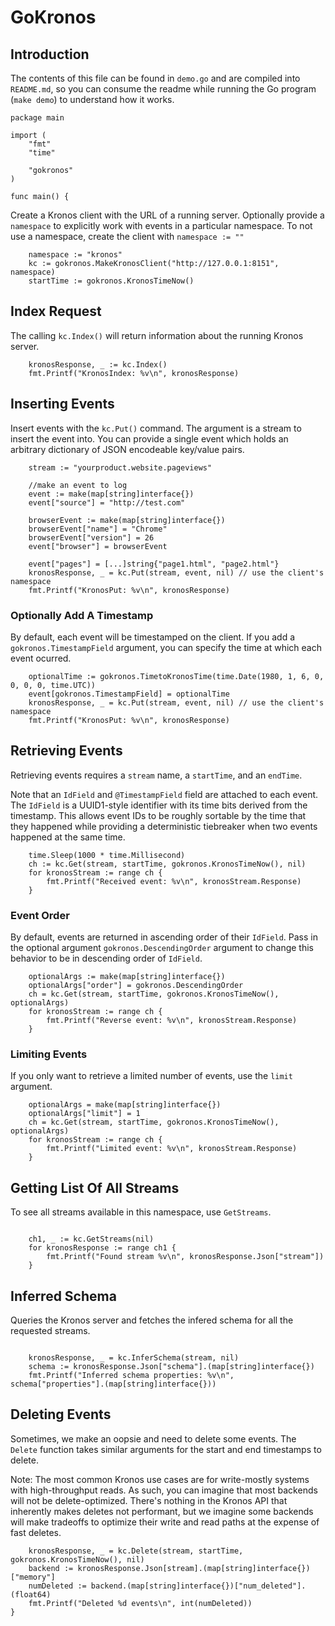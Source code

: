 # GoKronos


## Introduction
The contents of this file can be found in `demo.go` and are compiled
into `README.md`, so you can consume the readme while running the
Go program (`make demo`) to understand how it works.
```golang
package main

import (
	"fmt"
	"time"

	"gokronos"
)

func main() {
```
Create a Kronos client with the URL of a running server. Optionally
provide a `namespace` to explicitly work with events in a particular namespace.
To not use a namespace, create the client with `namespace := ""`
```golang
	namespace := "kronos"
	kc := gokronos.MakeKronosClient("http://127.0.0.1:8151", namespace)
	startTime := gokronos.KronosTimeNow()
```
## Index Request
The calling `kc.Index()` will return information about the running Kronos server.
```golang
	kronosResponse, _ := kc.Index()
	fmt.Printf("KronosIndex: %v\n", kronosResponse)
```
## Inserting Events
Insert events with the `kc.Put()` command. The argument is a stream to
insert the event into. You can provide a single event which holds an
arbitrary dictionary of JSON encodeable key/value pairs.
```golang
	stream := "yourproduct.website.pageviews"

	//make an event to log
	event := make(map[string]interface{})
	event["source"] = "http://test.com"

	browserEvent := make(map[string]interface{})
	browserEvent["name"] = "Chrome"
	browserEvent["version"] = 26
	event["browser"] = browserEvent

	event["pages"] = [...]string{"page1.html", "page2.html"}
	kronosResponse, _ = kc.Put(stream, event, nil) // use the client's namespace
	fmt.Printf("KronosPut: %v\n", kronosResponse)
```
### Optionally Add A Timestamp
By default, each event will be timestamped on the client.  If you add
a `gokronos.TimestampField` argument, you can specify the time at which each
event ocurred.
```golang
	optionalTime := gokronos.TimetoKronosTime(time.Date(1980, 1, 6, 0, 0, 0, 0, time.UTC))
	event[gokronos.TimestampField] = optionalTime
	kronosResponse, _ = kc.Put(stream, event, nil) // use the client's namespace
	fmt.Printf("KronosPut: %v\n", kronosResponse)
```
## Retrieving Events
Retrieving events requires a `stream` name, a `startTime`, and an `endTime`.


Note that an `IdField` and `@TimestampField` field are
attached to each event.  The `IdField` is a UUID1-style identifier
with its time bits derived from the timestamp.  This allows event IDs
to be roughly sortable by the time that they happened while providing
a deterministic tiebreaker when two events happened at the same time.
```golang
	time.Sleep(1000 * time.Millisecond)
	ch := kc.Get(stream, startTime, gokronos.KronosTimeNow(), nil)
	for kronosStream := range ch {
		fmt.Printf("Received event: %v\n", kronosStream.Response)
	}
```
### Event Order
By default, events are returned in ascending order of their
`IdField`. Pass in the optional argument `gokronos.DescendingOrder` argument to
change this behavior to be in descending order of `IdField`.
```golang
	optionalArgs := make(map[string]interface{})
	optionalArgs["order"] = gokronos.DescendingOrder
	ch = kc.Get(stream, startTime, gokronos.KronosTimeNow(), optionalArgs)
	for kronosStream := range ch {
		fmt.Printf("Reverse event: %v\n", kronosStream.Response)
	}
```
### Limiting Events
If you only want to retrieve a limited number of events, use the
`limit` argument.
```golang
	optionalArgs = make(map[string]interface{})
	optionalArgs["limit"] = 1
	ch = kc.Get(stream, startTime, gokronos.KronosTimeNow(), optionalArgs)
	for kronosStream := range ch {
		fmt.Printf("Limited event: %v\n", kronosStream.Response)
	}
```
## Getting List Of All Streams
To see all streams available in this namespace, use `GetStreams`.
```golang

	ch1, _ := kc.GetStreams(nil)
	for kronosResponse := range ch1 {
		fmt.Printf("Found stream %v\n", kronosResponse.Json["stream"])
	}
```
## Inferred Schema
Queries the Kronos server and fetches the infered schema for all the
requested streams.
```golang

	kronosResponse, _ = kc.InferSchema(stream, nil)
	schema := kronosResponse.Json["schema"].(map[string]interface{})
	fmt.Printf("Inferred schema properties: %v\n", schema["properties"].(map[string]interface{}))
```
## Deleting Events
Sometimes, we make an oopsie and need to delete some events.  The
`Delete` function takes similar arguments for the start and end
timestamps to delete.

Note: The most common Kronos use cases are for write-mostly systems
with high-throughput reads.  As such, you can imagine that most
backends will not be delete-optimized.  There's nothing in the Kronos
API that inherently makes deletes not performant, but we imagine some
backends will make tradeoffs to optimize their write and read paths at
the expense of fast deletes.
```golang
	kronosResponse, _ = kc.Delete(stream, startTime, gokronos.KronosTimeNow(), nil)
	backend := kronosResponse.Json[stream].(map[string]interface{})["memory"]
	numDeleted := backend.(map[string]interface{})["num_deleted"].(float64)
	fmt.Printf("Deleted %d events\n", int(numDeleted))
}
```

